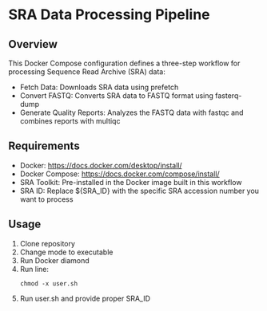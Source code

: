 # SRA Data Processing Pipeline

## Overview
This Docker Compose configuration defines a three-step workflow for processing Sequence Read Archive (SRA) data:

- Fetch Data: Downloads SRA data using prefetch
- Convert FASTQ: Converts SRA data to FASTQ format using fasterq-dump
- Generate Quality Reports: Analyzes the FASTQ data with fastqc and combines reports with multiqc

## Requirements
- Docker: https://docs.docker.com/desktop/install/
- Docker Compose: https://docs.docker.com/compose/install/
- SRA Toolkit: Pre-installed in the Docker image built in this workflow
- SRA ID: Replace ${SRA_ID} with the specific SRA accession number you want to process

## Usage
1. Clone repository
2. Change mode to executable
3. Run Docker diamond
4. Run line:
   ```
   chmod -x user.sh
   ```
5. Run user.sh and provide proper SRA_ID
